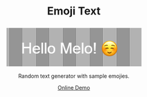 # <p align="center">Emoji Text</p>
<p align="center"><img src="https://github.com/MESepehr/EmojiText/blob/master/Capture.PNG?raw=true" alt="Emoji Text"/></p>
<p align="center">Random text generator with sample emojies.</p>
<p align="center"><a href="http://pixiemoji.ebrahimsepehr.com/">Online Demo</a></p>

